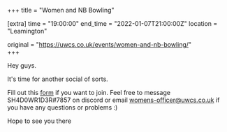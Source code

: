 +++
title = "Women and NB Bowling"

[extra]
time = "19:00:00"
end_time = "2022-01-07T21:00:00Z"
location = "Leamington"

original = "https://uwcs.co.uk/events/women-and-nb-bowling/"    
+++

Hey guys.

It's time for another social of sorts.

Fill out this [form](https://forms.gle/4qDBm8e1Zj1xwcVC8) if you want to join. Feel free to message SH4D0WR1D3R\#7857 on discord or email womens-officer@uwcs.co.uk if you have any questions or problems :)

Hope to see you there

